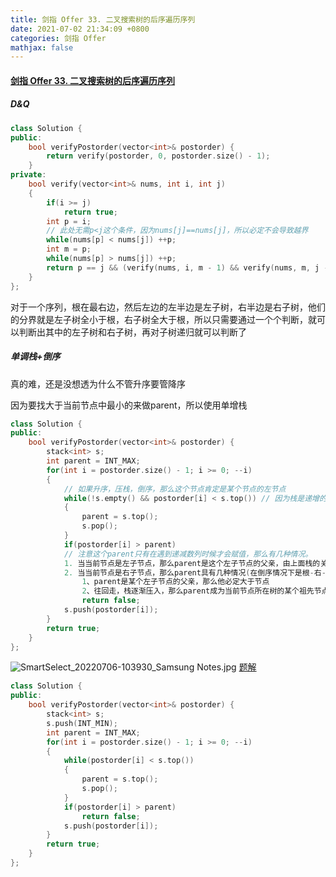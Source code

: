 ```yaml
---
title: 剑指 Offer 33. 二叉搜索树的后序遍历序列
date: 2021-07-02 21:34:09 +0800
categories: 剑指 Offer
mathjax: false
---
```

#### [剑指 Offer 33. 二叉搜索树的后序遍历序列](https://leetcode-cn.com/problems/er-cha-sou-suo-shu-de-hou-xu-bian-li-xu-lie-lcof/)

##### D&Q
```c++
class Solution {
public:
    bool verifyPostorder(vector<int>& postorder) {
        return verify(postorder, 0, postorder.size() - 1);
    }
private:
    bool verify(vector<int>& nums, int i, int j)
    {
        if(i >= j)
            return true;
        int p = i;
        // 此处无需p<j这个条件，因为nums[j]==nums[j]，所以必定不会导致越界
        while(nums[p] < nums[j]) ++p;
        int m = p;
        while(nums[p] > nums[j]) ++p;
        return p == j && (verify(nums, i, m - 1) && verify(nums, m, j - 1));
    }
};
```

对于一个序列，根在最右边，然后左边的左半边是左子树，右半边是右子树，他们的分界就是左子树全小于根，右子树全大于根，所以只需要通过一个个判断，就可以判断出其中的左子树和右子树，再对子树递归就可以判断了

##### 单调栈+倒序

真的难，还是没想透为什么不管升序要管降序

因为要找大于当前节点中最小的来做parent，所以使用单增栈

```c++
class Solution {
public:
    bool verifyPostorder(vector<int>& postorder) {
        stack<int> s;
        int parent = INT_MAX;
        for(int i = postorder.size() - 1; i >= 0; --i)
        {
            // 如果升序，压栈，倒序，那么这个节点肯定是某个节点的左节点
            while(!s.empty() && postorder[i] < s.top()) // 因为栈是递增的，所以找到一个刚刚好大于他本身的节点就是他的父亲节点。
            {
                parent = s.top();
                s.pop();
            }
            if(postorder[i] > parent)  
            // 注意这个parent只有在遇到递减数列时候才会赋值，那么有几种情况。
            1. 当当前节点是左子节点，那么parent是这个左子节点的父亲，由上面栈的关系必定可以保证。
            2. 当当前节点是右子节点，那么parent具有几种情况(在倒序情况下是根-右-左)
                1、parent是某个左子节点的父亲，那么他必定大于节点 
                2、往回走，栈逐渐压入，那么parent成为当前节点所在树的某个祖先节点，并且由后序遍历的顺序，这个树肯定在parent的左边。依旧必定大于节点
                return false;
            s.push(postorder[i]);
        }
        return true;
    }
};
```
![SmartSelect_20220706-103930_Samsung Notes.jpg](https://s2.loli.net/2022/07/06/DWy67UOfAr9sSvm.jpg)
[题解](https://leetcode-cn.com/problems/er-cha-sou-suo-shu-de-hou-xu-bian-li-xu-lie-lcof/solution/di-gui-he-zhan-liang-chong-fang-shi-jie-jue-zui-ha/)

```c++
class Solution {
public:
    bool verifyPostorder(vector<int>& postorder) {
        stack<int> s;
        s.push(INT_MIN);
        int parent = INT_MAX;
        for(int i = postorder.size() - 1; i >= 0; --i)
        {
            while(postorder[i] < s.top())
            {
                parent = s.top();
                s.pop();
            }
            if(postorder[i] > parent)
                return false;
            s.push(postorder[i]);
        }
        return true;
    }
};
```
